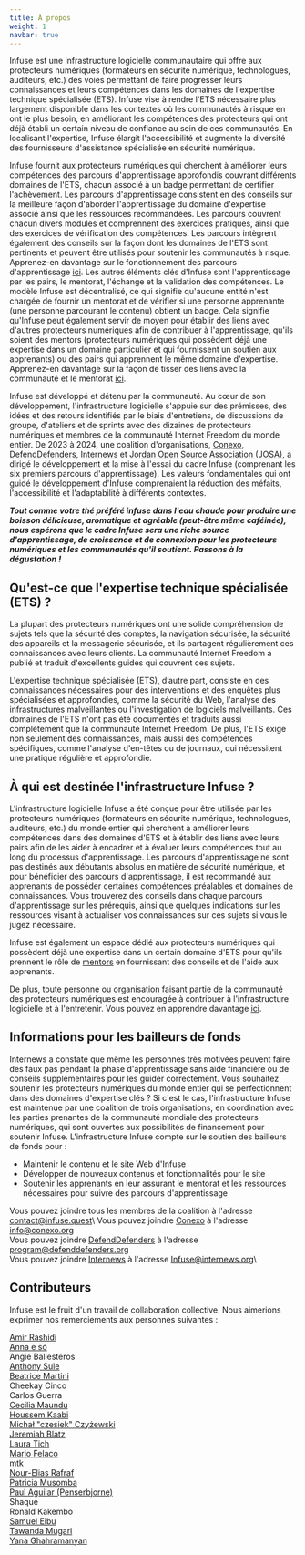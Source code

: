 ```yaml
---
title: À propos
weight: 1
navbar: true
---
```


Infuse est une infrastructure logicielle communautaire qui offre aux protecteurs numériques (formateurs en sécurité numérique, technologues, auditeurs, etc.) des voies permettant de faire progresser leurs connaissances et leurs compétences dans les domaines de l'expertise technique spécialisée (ETS). Infuse vise à rendre l'ETS nécessaire plus largement disponible dans les contextes où les communautés à risque en ont le plus besoin, en améliorant les compétences des protecteurs qui ont déjà établi un certain niveau de confiance au sein de ces communautés. En localisant l'expertise, Infuse élargit l'accessibilité et augmente la diversité des fournisseurs d'assistance spécialisée en sécurité numérique.

Infuse fournit aux protecteurs numériques qui cherchent à améliorer leurs compétences des parcours d'apprentissage approfondis couvrant différents domaines de l'ETS, chacun associé à un badge permettant de certifier l'achèvement. Les parcours d'apprentissage consistent en des conseils sur la meilleure façon d'aborder l'apprentissage du domaine d'expertise associé ainsi que les ressources recommandées. Les parcours couvrent chacun divers modules et comprennent des exercices pratiques, ainsi que des exercices de vérification des compétences. Les parcours intègrent également des conseils sur la façon dont les domaines de l'ETS sont pertinents et peuvent être utilisés pour soutenir les communautés à risque. Apprenez-en davantage sur le fonctionnement des parcours d'apprentissage [ici](https://infuse.quest/en/how/). Les autres éléments clés d'Infuse sont l'apprentissage par les pairs, le mentorat, l'échange et la validation des compétences. Le modèle Infuse est décentralisé, ce qui signifie qu'aucune entité n'est chargée de fournir un mentorat et de vérifier si une personne apprenante (une personne parcourant le contenu) obtient un badge. Cela signifie qu'Infuse peut également servir de moyen pour établir des liens avec d'autres protecteurs numériques afin de contribuer à l'apprentissage, qu'ils soient des mentors (protecteurs numériques qui possèdent déjà une expertise dans un domaine particulier et qui fournissent un soutien aux apprenants) ou des pairs qui apprennent le même domaine d'expertise. Apprenez-en davantage sur la façon de tisser des liens avec la communauté et le mentorat [ici](https://infuse.quest/en/community/).

Infuse est développé et détenu par la communauté. Au cœur de son développement, l'infrastructure logicielle s'appuie sur des prémisses, des idées et des retours identifiés par le biais d'entretiens, de discussions de groupe, d'ateliers et de sprints avec des dizaines de protecteurs numériques et membres de la communauté Internet Freedom du monde entier. De 2023 à 2024, une coalition d'organisations, [Conexo](https://conexo.org/en/home/), [DefendDefenders](https://defenddefenders.org/), [Internews](https://internews.org/) et [Jordan Open Source Association (JOSA)](https://josa.ngo/), a dirigé le développement et la mise à l'essai du cadre Infuse (comprenant les six premiers parcours d'apprentissage). Les valeurs fondamentales qui ont guidé le développement d'Infuse comprenaient la réduction des méfaits, l'accessibilité et l'adaptabilité à différents contextes.

***Tout comme votre thé préféré infuse dans l'eau chaude pour produire une boisson délicieuse, aromatique et agréable (peut-être même caféinée), nous espérons que le cadre Infuse sera une riche source d'apprentissage, de croissance et de connexion pour les protecteurs numériques et les communautés qu'il soutient. Passons à la dégustation !***

## Qu'est-ce que l'expertise technique spécialisée (ETS) ?

La plupart des protecteurs numériques ont une solide compréhension de sujets tels que la sécurité des comptes, la navigation sécurisée, la sécurité des appareils et la messagerie sécurisée, et ils partagent régulièrement ces connaissances avec leurs clients. La communauté Internet Freedom a publié et traduit d'excellents guides qui couvrent ces sujets.

L'expertise technique spécialisée (ETS), d’autre part, consiste en des connaissances nécessaires pour des interventions et des enquêtes plus spécialisées et approfondies, comme la sécurité du Web, l'analyse des infrastructures malveillantes ou l'investigation de logiciels malveillants. Ces domaines de l'ETS n'ont pas été documentés et traduits aussi complètement que la communauté Internet Freedom. De plus, l'ETS exige non seulement des connaissances, mais aussi des compétences spécifiques, comme l'analyse d'en-têtes ou de journaux, qui nécessitent une pratique régulière et approfondie.

## À qui est destinée l'infrastructure Infuse ?

L'infrastructure logicielle Infuse a été conçue pour être utilisée par les protecteurs numériques (formateurs en sécurité numérique, technologues, auditeurs, etc.) du monde entier qui cherchent à améliorer leurs compétences dans des domaines d'ETS et à établir des liens avec leurs pairs afin de les aider à encadrer et à évaluer leurs compétences tout au long du processus d'apprentissage. Les parcours d'apprentissage ne sont pas destinés aux débutants absolus en matière de sécurité numérique, et pour bénéficier des parcours d'apprentissage, il est recommandé aux apprenants de posséder certaines compétences préalables et domaines de connaissances. Vous trouverez des conseils dans chaque parcours d'apprentissage sur les prérequis, ainsi que quelques indications sur les ressources visant à actualiser vos connaissances sur ces sujets si vous le jugez nécessaire.

Infuse est également un espace dédié aux protecteurs numériques qui possèdent déjà une expertise dans un certain domaine d'ETS pour qu'ils prennent le rôle de [mentors](https://infuse.quest/en/community/) en fournissant des conseils et de l'aide aux apprenants.

De plus, toute personne ou organisation faisant partie de la communauté des protecteurs numériques est encouragée à contribuer à l'infrastructure logicielle et à l'entretenir. Vous pouvez en apprendre davantage [ici](https://infuse.quest/en/contribute/).

## Informations pour les bailleurs de fonds

Internews a constaté que même les personnes très motivées peuvent faire des faux pas pendant la phase d'apprentissage sans aide financière ou de conseils supplémentaires pour les guider correctement. Vous souhaitez soutenir les protecteurs numériques du monde entier qui se perfectionnent dans des domaines d'expertise clés ? Si c'est le cas, l'infrastructure Infuse est maintenue par une coalition de trois organisations, en coordination avec les parties prenantes de la communauté mondiale des protecteurs numériques, qui sont ouvertes aux possibilités de financement pour soutenir Infuse. L'infrastructure Infuse compte sur le soutien des bailleurs de fonds pour :

* Maintenir le contenu et le site Web d'Infuse  
* Développer de nouveaux contenus et fonctionnalités pour le site  
* Soutenir les apprenants en leur assurant le mentorat et les ressources nécessaires pour suivre des parcours d'apprentissage

Vous pouvez joindre tous les membres de la coalition à l'adresse [contact@infuse.quest](mailto:contact@infuse.quest)\ 
Vous pouvez joindre [Conexo](https://conexo.org/en/home/) à l'adresse info@conexo.org \
Vous pouvez joindre [DefendDefenders](https://defenddefenders.org/) à l'adresse program@defenddefenders.org\
Vous pouvez joindre [Internews](https://internews.org/) à l'adresse Infuse@internews.org\

## Contributeurs

Infuse est le fruit d'un travail de collaboration collective. Nous aimerions exprimer nos remerciements aux personnes suivantes :

[Amir Rashidi](https://www.miaan.org/) \
[Anna e só](https://notapplicable.dev) \
Angie Ballesteros \
[Anthony Sule](http://www.rtafrica.org/) \
[Beatrice Martini](https://www.accessnow.org/help/) \
Cheekay Cinco \
Carlos Guerra \
[Cecilia Maundu](https://linktr.ee/digitaldada) \
[Houssem Kaabi](https://www.linkedin.com/in/hkaabi) \
[Michał "czesiek" Czyżewski](https://czesiek.net/) \
[Jeremiah Blatz](https://jeremiahblatz.com/) \
[Laura Tich](https://boltech.global/) \
[Mario Felaco](https://conexo.org/) \
mtk \
[Nour-Elias Rafraf](https://www.linkedin.com/in/nour-elias-rafraf-4041721ba) \
[Patricia Musomba](https://www.linkedin.com/in/patriciamusomba) \
[Paul Aguilar (Penserbjorne)](http://penserbjorne.com/) \
Shaque \
Ronald Kakembo \
[Samuel Eibu](https://www.linkedin.com/in/samuel-eibu-1b6097aa) \
[Tawanda Mugari](https://digitalsociety.africa/) \
[Yana Ghahramanyan](https://am.linkedin.com/in/yana-ghahramanyan-b1129250)
